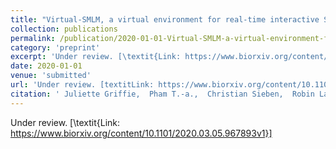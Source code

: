 ```yaml
---
title: "Virtual-SMLM, a virtual environment for real-time interactive SMLM acquisition"
collection: publications
permalink: /publication/2020-01-01-Virtual-SMLM-a-virtual-environment-for-real-time-interactive-SMLM-acquisition
category: 'preprint'
excerpt: 'Under review. [\textit{Link: https://www.biorxiv.org/content/10.1101/2020.03.05.967893v1}]'
date: 2020-01-01
venue: 'submitted'
url: 'Under review. [textitLink: https://www.biorxiv.org/content/10.1101/2020.03.05.967893v1]'
citation: ' Juliette Griffie,  Pham T.-a.,  Christian Sieben,  Robin Lang,  Volkan Cevher,  Seamus Holden,  Michael Unser,  Suliana Manley,  Daniel Sage, &quot;Virtual-SMLM, a virtual environment for real-time interactive SMLM acquisition.&quot; <i>Under review. [textitLink: https://www.biorxiv.org/content/10.1101/2020.03.05.967893v1]</i> 01, 2020.'
---
```

Under review. [\textit{Link: https://www.biorxiv.org/content/10.1101/2020.03.05.967893v1}]
